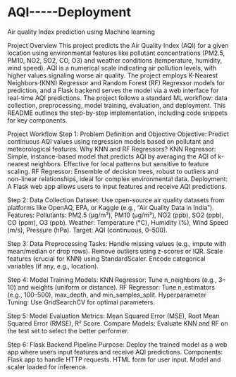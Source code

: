 # AQI-----Deployment

Air quality Index prediction using Machine learning
 

Project Overview
This project predicts the Air Quality Index (AQI) for a given location using environmental features like pollutant concentrations (PM2.5, PM10, NO2, SO2, CO, O3) and weather conditions (temperature, humidity, wind speed). AQI is a numerical scale indicating air pollution levels, with higher values signaling worse air quality. The project employs K-Nearest Neighbors (KNN) Regressor and Random Forest (RF) Regressor models for prediction, and a Flask backend serves the model via a web interface for real-time AQI predictions.
The project follows a standard ML workflow: data collection, preprocessing, model training, evaluation, and deployment. This README outlines the step-by-step implementation, including code snippets for key components.

Project Workflow
Step 1: Problem Definition and Objective
Objective: Predict continuous AQI values using regression models based on pollutant and meteorological features.
Why KNN and RF Regressors?
KNN Regressor: Simple, instance-based model that predicts AQI by averaging the AQI of k-nearest neighbors. Effective for local patterns but sensitive to feature scaling.
RF Regressor: Ensemble of decision trees, robust to outliers and non-linear relationships, ideal for complex environmental data.
Deployment: A Flask web app allows users to input features and receive AQI predictions.


Step 2: Data Collection
Dataset: Use open-source air quality datasets from platforms like OpenAQ, EPA, or Kaggle (e.g., “Air Quality Data in India”).
Features:
Pollutants: PM2.5 (µg/m³), PM10 (µg/m³), NO2 (ppb), SO2 (ppb), CO (ppm), O3 (ppb).
Weather: Temperature (°C), Humidity (%), Wind Speed (m/s), Pressure (hPa).
Target: AQI (continuous, 0–500).


Step 3: Data Preprocessing
Tasks:
Handle missing values (e.g., impute with mean/median or drop rows).
Remove outliers using z-scores or IQR.
Scale features (crucial for KNN) using StandardScaler.
Encode categorical variables (if any, e.g., location).


Step 4: Model Training
Models:
KNN Regressor: Tune n_neighbors (e.g., 3–10) and weights (uniform or distance).
RF Regressor: Tune n_estimators (e.g., 100–500), max_depth, and min_samples_split.
Hyperparameter Tuning: Use GridSearchCV for optimal parameters.

Step 5: Model Evaluation
Metrics: Mean Squared Error (MSE), Root Mean Squared Error (RMSE), R² Score.
Compare Models: Evaluate KNN and RF on the test set to select the better performer.

Step 6: Flask Backend Pipeline
Purpose: Deploy the trained model as a web app where users input features and receive AQI predictions.
Components:
Flask app to handle HTTP requests.
HTML form for user input.
Model and scaler loaded for inference.


